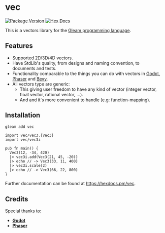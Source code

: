 # vec

[![Package Version](https://img.shields.io/hexpm/v/vec)](https://hex.pm/packages/vec)
[![Hex Docs](https://img.shields.io/badge/hex-docs-ffaff3)](https://hexdocs.pm/vec/)

This is a vectors library for the [Gleam programming language](https://gleam.run).

## Features

- Supported 2D/3D/4D vectors.
- Have StdLib's quality, from designs and naming convention, to documents and tests.
- Functionality comparable to the things you can do with vectors in [Godot](https://godotengine.org), [Phaser](https://phaser.io) and [Bevy](https://bevy.org).
- All vectors type are generic:
  - This giving user freedom to have any kind of vector (integer vector, float vector, rational vector, ...).
  - And and it's more convenient to handle (e.g: function-mapping).

## Installation

```sh
gleam add vec
```

```gleam
import vec/vec3.{Vec3}
import vec/vec3i

pub fn main() {
  Vec3(12, -34, 420)
  |> vec3i.add(Vec3(21, 45, -20))
  |> echo // -> Vec3(33, 11, 400)
  |> vec3i.scale(2)
  |> echo // -> Vec3(66, 22, 800)
}
```

Further documentation can be found at <https://hexdocs.pm/vec>.

## Credits

Special thanks to:

- [**Godot**](https://godotengine.org)
- [**Phaser**](https://phaser.io)
